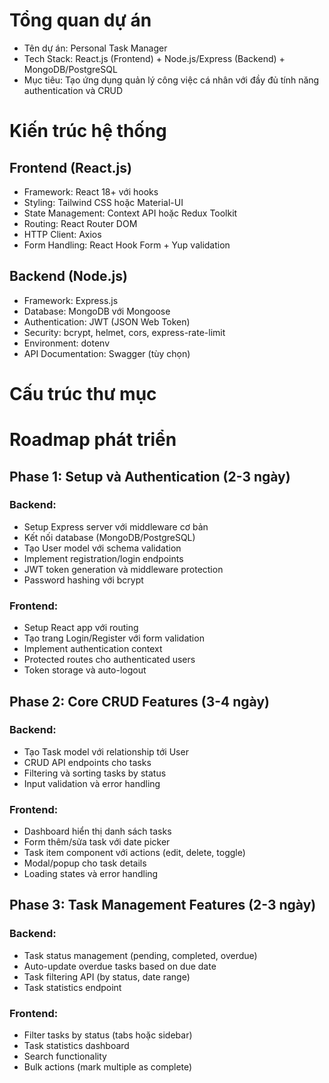 # Tổng quan dự án

- Tên dự án: Personal Task Manager
- Tech Stack: React.js (Frontend) + Node.js/Express (Backend) + MongoDB/PostgreSQL
- Mục tiêu: Tạo ứng dụng quản lý công việc cá nhân với đầy đủ tính năng authentication và CRUD

# Kiến trúc hệ thống

## Frontend (React.js)

- Framework: React 18+ với hooks
- Styling: Tailwind CSS hoặc Material-UI
- State Management: Context API hoặc Redux Toolkit
- Routing: React Router DOM
- HTTP Client: Axios
- Form Handling: React Hook Form + Yup validation

## Backend (Node.js)

- Framework: Express.js
- Database: MongoDB với Mongoose
- Authentication: JWT (JSON Web Token)
- Security: bcrypt, helmet, cors, express-rate-limit
- Environment: dotenv
- API Documentation: Swagger (tùy chọn)

# Cấu trúc thư mục

# Roadmap phát triển

## Phase 1: Setup và Authentication (2-3 ngày)

### Backend:

- Setup Express server với middleware cơ bản
- Kết nối database (MongoDB/PostgreSQL)
- Tạo User model với schema validation
- Implement registration/login endpoints
- JWT token generation và middleware protection
- Password hashing với bcrypt

### Frontend:

- Setup React app với routing
- Tạo trang Login/Register với form validation
- Implement authentication context
- Protected routes cho authenticated users
- Token storage và auto-logout

## Phase 2: Core CRUD Features (3-4 ngày)

### Backend:

- Tạo Task model với relationship tới User
- CRUD API endpoints cho tasks
- Filtering và sorting tasks by status
- Input validation và error handling

### Frontend:

- Dashboard hiển thị danh sách tasks
- Form thêm/sửa task với date picker
- Task item component với actions (edit, delete, toggle)
- Modal/popup cho task details
- Loading states và error handling

## Phase 3: Task Management Features (2-3 ngày)

### Backend:

- Task status management (pending, completed, overdue)
- Auto-update overdue tasks based on due date
- Task filtering API (by status, date range)
- Task statistics endpoint

### Frontend:

- Filter tasks by status (tabs hoặc sidebar)
- Task statistics dashboard
- Search functionality
- Bulk actions (mark multiple as complete)
